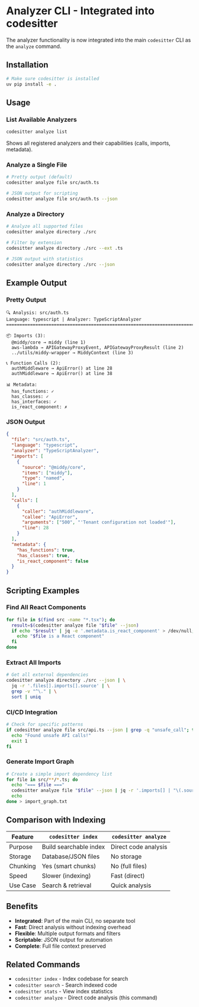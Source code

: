 # Analyzer CLI - Integrated into codesitter

The analyzer functionality is now integrated into the main `codesitter` CLI as the `analyze` command.

## Installation

```bash
# Make sure codesitter is installed
uv pip install -e .
```

## Usage

### List Available Analyzers
```bash
codesitter analyze list
```

Shows all registered analyzers and their capabilities (calls, imports, metadata).

### Analyze a Single File
```bash
# Pretty output (default)
codesitter analyze file src/auth.ts

# JSON output for scripting
codesitter analyze file src/auth.ts --json
```

### Analyze a Directory
```bash
# Analyze all supported files
codesitter analyze directory ./src

# Filter by extension
codesitter analyze directory ./src --ext .ts

# JSON output with statistics
codesitter analyze directory ./src --json
```

## Example Output

### Pretty Output
```
🔍 Analysis: src/auth.ts
Language: typescript | Analyzer: TypeScriptAnalyzer
================================================================================

📦 Imports (3):
  @middy/core → middy (line 1)
  aws-lambda → APIGatewayProxyEvent, APIGatewayProxyResult (line 2)
  ../utils/middy-wrapper → MiddyContext (line 3)

📞 Function Calls (2):
  authMiddleware → ApiError() at line 28
  authMiddleware → ApiError() at line 38

📊 Metadata:
  has_functions: ✓
  has_classes: ✓
  has_interfaces: ✓
  is_react_component: ✗
```

### JSON Output
```json
{
  "file": "src/auth.ts",
  "language": "typescript",
  "analyzer": "TypeScriptAnalyzer",
  "imports": [
    {
      "source": "@middy/core",
      "items": ["middy"],
      "type": "named",
      "line": 1
    }
  ],
  "calls": [
    {
      "caller": "authMiddleware",
      "callee": "ApiError",
      "arguments": ["500", "'Tenant configuration not loaded'"],
      "line": 28
    }
  ],
  "metadata": {
    "has_functions": true,
    "has_classes": true,
    "is_react_component": false
  }
}
```

## Scripting Examples

### Find All React Components
```bash
for file in $(find src -name "*.tsx"); do
  result=$(codesitter analyze file "$file" --json)
  if echo "$result" | jq -e '.metadata.is_react_component' > /dev/null; then
    echo "$file is a React component"
  fi
done
```

### Extract All Imports
```bash
# Get all external dependencies
codesitter analyze directory ./src --json | \
  jq -r '.files[].imports[].source' | \
  grep -v "^\." | \
  sort | uniq
```

### CI/CD Integration
```bash
# Check for specific patterns
if codesitter analyze file src/api.ts --json | grep -q "unsafe_call"; then
  echo "Found unsafe API calls!"
  exit 1
fi
```

### Generate Import Graph
```bash
# Create a simple import dependency list
for file in src/**/*.ts; do
  echo "=== $file ==="
  codesitter analyze file "$file" --json | jq -r '.imports[] | "\(.source) -> \(.items | join(", "))"'
  echo
done > import_graph.txt
```

## Comparison with Indexing

| Feature | `codesitter index` | `codesitter analyze` |
|---------|-------------------|---------------------|
| Purpose | Build searchable index | Direct code analysis |
| Storage | Database/JSON files | No storage |
| Chunking | Yes (smart chunks) | No (full files) |
| Speed | Slower (indexing) | Fast (direct) |
| Use Case | Search & retrieval | Quick analysis |

## Benefits

- **Integrated**: Part of the main CLI, no separate tool
- **Fast**: Direct analysis without indexing overhead
- **Flexible**: Multiple output formats and filters
- **Scriptable**: JSON output for automation
- **Complete**: Full file context preserved

## Related Commands

- `codesitter index` - Index codebase for search
- `codesitter search` - Search indexed code
- `codesitter stats` - View index statistics
- `codesitter analyze` - Direct code analysis (this command)
